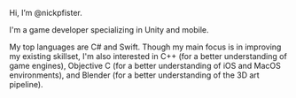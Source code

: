 Hi, I’m @nickpfister.

I'm a game developer specializing in Unity and mobile.

My top languages are C# and Swift. Though my main focus is in improving my existing skillset, I'm also interested in C++ (for a better understanding of game engines), Objective C (for a better understanding of iOS and MacOS environments), and Blender (for a better understanding of the 3D art pipeline).

<!---
nickpfister/nickpfister is a ✨ special ✨ repository because its `README.md` (this file) appears on your GitHub profile.
You can click the Preview link to take a look at your changes.
--->
